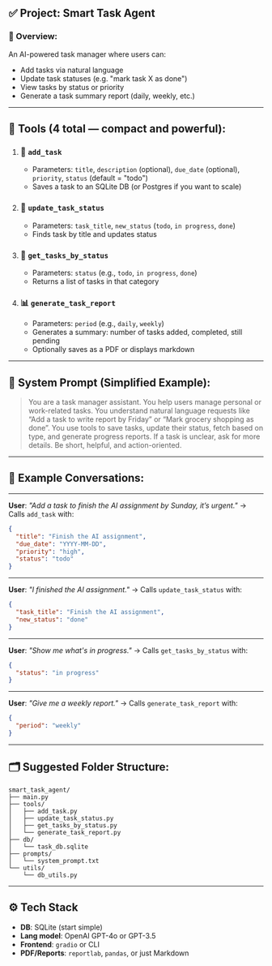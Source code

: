 ## ✅ **Project: Smart Task Agent**

### 📌 Overview:

An AI-powered task manager where users can:

* Add tasks via natural language
* Update task statuses (e.g. "mark task X as done")
* View tasks by status or priority
* Generate a task summary report (daily, weekly, etc.)

---

## 🧰 Tools (4 total — compact and powerful):

1. ### 📝 `add_task`

   * Parameters: `title`, `description` (optional), `due_date` (optional), `priority`, `status` (default = "todo")
   * Saves a task to an SQLite DB (or Postgres if you want to scale)

2. ### 🔄 `update_task_status`

   * Parameters: `task_title`, `new_status` (`todo`, `in progress`, `done`)
   * Finds task by title and updates status

3. ### 👀 `get_tasks_by_status`

   * Parameters: `status` (e.g., `todo`, `in progress`, `done`)
   * Returns a list of tasks in that category

4. ### 📊 `generate_task_report`

   * Parameters: `period` (e.g., `daily`, `weekly`)
   * Generates a summary: number of tasks added, completed, still pending
   * Optionally saves as a PDF or displays markdown

---

## 🧠 System Prompt (Simplified Example):

> You are a task manager assistant. You help users manage personal or work-related tasks.
> You understand natural language requests like “Add a task to write report by Friday” or “Mark grocery shopping as done”.
> You use tools to save tasks, update their status, fetch based on type, and generate progress reports.
> If a task is unclear, ask for more details. Be short, helpful, and action-oriented.

---

## 💬 Example Conversations:

---

**User**: *"Add a task to finish the AI assignment by Sunday, it’s urgent."*
→ Calls `add_task` with:

```json
{
  "title": "Finish the AI assignment",
  "due_date": "YYYY-MM-DD",
  "priority": "high",
  "status": "todo"
}
```

---

**User**: *"I finished the AI assignment."*
→ Calls `update_task_status` with:

```json
{
  "task_title": "Finish the AI assignment",
  "new_status": "done"
}
```

---

**User**: *"Show me what's in progress."*
→ Calls `get_tasks_by_status` with:

```json
{
  "status": "in progress"
}
```

---

**User**: *"Give me a weekly report."*
→ Calls `generate_task_report` with:

```json
{
  "period": "weekly"
}
```

---

## 🗂️ Suggested Folder Structure:

```
smart_task_agent/
├── main.py
├── tools/
│   ├── add_task.py
│   ├── update_task_status.py
│   ├── get_tasks_by_status.py
│   └── generate_task_report.py
├── db/
│   └── task_db.sqlite
├── prompts/
│   └── system_prompt.txt
└── utils/
    └── db_utils.py
```

---

## ⚙️ Tech Stack

* **DB**: SQLite (start simple)
* **Lang model**: OpenAI GPT-4o or GPT-3.5
* **Frontend**: `gradio` or CLI
* **PDF/Reports**: `reportlab`, `pandas`, or just Markdown

